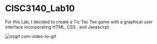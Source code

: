 # CISC3140_Lab10

For this Lab, I decided to create a Tic Tac Toe game with a graphical user interface incorporating HTML, CSS , and Javascirpt.

![ezgif com-video-to-gif](https://user-images.githubusercontent.com/70491160/116018351-df89c380-a60f-11eb-8c6c-3a5149ad8b8c.gif)


